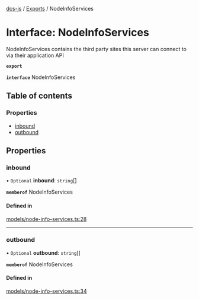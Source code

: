 [dcs-js](../README.md) / [Exports](../modules.md) / NodeInfoServices

# Interface: NodeInfoServices

NodeInfoServices contains the third party sites this server can connect to via their application API

**`export`**

**`interface`** NodeInfoServices

## Table of contents

### Properties

- [inbound](NodeInfoServices.md#inbound)
- [outbound](NodeInfoServices.md#outbound)

## Properties

### <a id="inbound" name="inbound"></a> inbound

• `Optional` **inbound**: `string`[]

**`memberof`** NodeInfoServices

#### Defined in

[models/node-info-services.ts:28](https://github.com/unfoldingWord/dcs-js/blob/b29eb7a/models/node-info-services.ts#L28)

___

### <a id="outbound" name="outbound"></a> outbound

• `Optional` **outbound**: `string`[]

**`memberof`** NodeInfoServices

#### Defined in

[models/node-info-services.ts:34](https://github.com/unfoldingWord/dcs-js/blob/b29eb7a/models/node-info-services.ts#L34)
